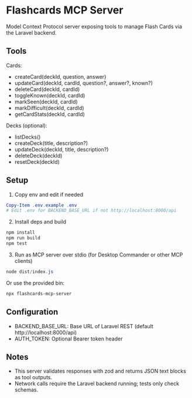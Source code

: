# Flashcards MCP Server

Model Context Protocol server exposing tools to manage Flash Cards via the Laravel backend.

## Tools

Cards:

- createCard(deckId, question, answer)
- updateCard(deckId, cardId, question?, answer?, known?)
- deleteCard(deckId, cardId)
- toggleKnown(deckId, cardId)
- markSeen(deckId, cardId)
- markDifficult(deckId, cardId)
- getCardStats(deckId, cardId)

Decks (optional):

- listDecks()
- createDeck(title, description?)
- updateDeck(deckId, title, description?)
- deleteDeck(deckId)
- resetDeck(deckId)

## Setup

1. Copy env and edit if needed

```powershell
Copy-Item .env.example .env
# Edit .env for BACKEND_BASE_URL if not http://localhost:8000/api
```

2. Install deps and build

```powershell
npm install
npm run build
npm test
```

3. Run as MCP server over stdio (for Desktop Commander or other MCP clients)

```powershell
node dist/index.js
```

Or use the provided bin:

```powershell
npx flashcards-mcp-server
```

## Configuration

- BACKEND_BASE_URL: Base URL of Laravel REST (default http://localhost:8000/api)
- AUTH_TOKEN: Optional Bearer token header

## Notes

- This server validates responses with zod and returns JSON text blocks as tool outputs.
- Network calls require the Laravel backend running; tests only check schemas.
